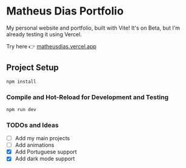 # Matheus Dias Portfolio

My personal website and portfolio, built with Vite! It's on Beta, but I'm already testing it using Vercel.

Try here 👉 [matheusdias.vercel.app](https://matheusdias.vercel.app)

## Project Setup

```sh
npm install
```

### Compile and Hot-Reload for Development and Testing

```sh
npm run dev
```

### TODOs and Ideas

- [ ] Add my main projects
- [ ] Add animations
- [x] Add Portuguese support
- [x] Add dark mode support
